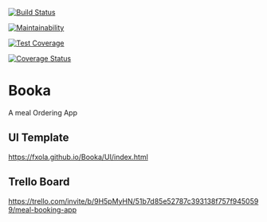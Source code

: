 [![Build Status](https://travis-ci.org/fxola/Booka.svg?branch=master)](https://travis-ci.org/fxola/Booka)

[![Maintainability](https://api.codeclimate.com/v1/badges/b4dc73182e68ee4b24ef/maintainability)](https://codeclimate.com/github/fxola/Booka/maintainability)

[![Test Coverage](https://api.codeclimate.com/v1/badges/b4dc73182e68ee4b24ef/test_coverage)](https://codeclimate.com/github/fxola/Booka/test_coverage)

[![Coverage Status](https://coveralls.io/repos/github/fxola/Booka/badge.svg?branch=feature-add-badges-to-readme)](https://coveralls.io/github/fxola/Booka?branch=feature-add-badges-to-readme)

# Booka

A meal Ordering App

## UI Template
https://fxola.github.io/Booka/UI/index.html

## Trello Board
https://trello.com/invite/b/9H5pMyHN/51b7d85e52787c393138f757f9450599/meal-booking-app
